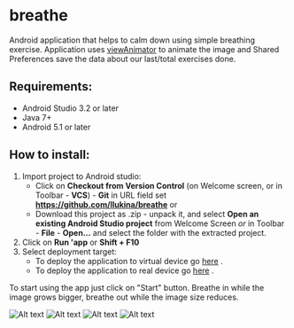 # breathe
Android application that helps to calm down using simple breathing exercise. Application uses [viewAnimator](https://github.com/florent37/ViewAnimator) to animate the image and Shared Preferences save the data about our last/total exercises done.


## Requirements:
- Android Studio 3.2 or later
- Java 7+
- Android 5.1 or later



## How to install:
1. Import project to Android studio:
    - Click on **Checkout from Version Control** (on Welcome screen, or in Toolbar - **VCS**) - **Git** in URL field set **https://github.com/llukina/breathe** or
    - Download this project as .zip - unpack it, and select **Open an existing Android Studio project** from Welcome Screen _or_ in Toolbar - **File** - **Open...** and select the folder with the extracted project.
2. Click on **Run 'app** or **Shift + F10**
3. Select deployment target:
   - To deploy the application to virtual device go [here](https://developer.android.com/studio/run/emulator) .
   - To deploy the application to real device go [here](https://developer.android.com/studio/run/device) .

To start using the app just click on "Start" button. Breathe in while the image grows bigger, breathe out while the image size reduces.

![Alt text](Screenshot_1.png?raw=true "Start")
![Alt text](Screenshot_2.png?raw=true "Breathe out")
![Alt text](Screenshot_3.png?raw=true "Breathe in")
![Alt text](Screenshot_4.png?raw=true "End")
